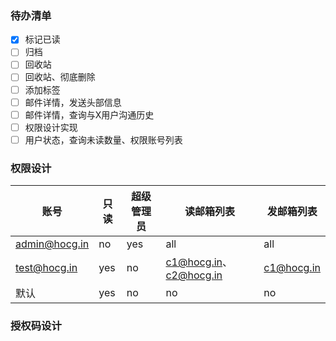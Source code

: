 ### 待办清单

- [x] 标记已读
- [ ] 归档
- [ ] 回收站
- [ ] 回收站、彻底删除
- [ ] 添加标签
- [ ] 邮件详情，发送头部信息
- [ ] 邮件详情，查询与X用户沟通历史
- [ ] 权限设计实现
- [ ] 用户状态，查询未读数量、权限账号列表

### 权限设计

| 账号            | 只读  | 超级管理员 | 读邮箱列表                 | 发邮箱列表      |
|---------------|-----|-------|-----------------------|------------|
| admin@hocg.in | no  | yes   | all                   | all        |
| test@hocg.in  | yes | no    | c1@hocg.in、c2@hocg.in | c1@hocg.in |
| 默认            | yes | no    | no                    | no         |

### 授权码设计

